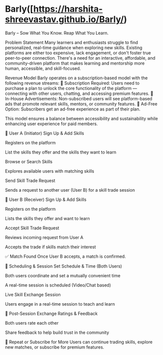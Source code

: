 

# Barly([https://harshita-shreevastav.github.io/Barly/)

Barly – Sow What You Know. Reap What You Learn.
 
Problem Statement
Many learners and enthusiasts struggle to find personalized, real-time guidance when exploring new skills. Existing platforms are either too expensive, lack engagement, or don't foster true peer-to-peer connection. There's a need for an interactive, affordable, and community-driven platform that makes learning and mentorship more human, accessible, and skill-focused.

Revenue Model
Barly operates on a subscription-based model with the following revenue streams:
🔐 Subscription Required: Users need to purchase a plan to unlock the core functionality of the platform — connecting with other users, chatting, and accessing premium features.
📢 In-House Advertisements: Non-subscribed users will see platform-based ads that promote relevant skills, mentors, or community features.
🚫 Ad-Free Option: Subscribers get an ad-free experience as part of their plan.

This model ensures a balance between accessibility and sustainability while enhancing user experience for paid members.


👨 User A (Initiator)
Sign Up & Add Skills

Registers on the platform

List the skills they offer and the skills they want to learn

Browse or Search Skills

Explores available users with matching skills

Send Skill Trade Request

Sends a request to another user (User B) for a skill trade session

👨 User B (Receiver)
Sign Up & Add Skills

Registers on the platform

Lists the skills they offer and want to learn

Accept Skill Trade Request

Reviews incoming request from User A

Accepts the trade if skills match their interest

✅ Match Found
Once User B accepts, a match is confirmed.

📅 Scheduling & Session
Set Schedule & Time (Both Users)

Both users coordinate and set a mutually convenient time

A real-time session is scheduled (Video/Chat based)

Live Skill Exchange Session

Users engage in a real-time session to teach and learn

🌟 Post-Session
Exchange Ratings & Feedback

Both users rate each other

Share feedback to help build trust in the community

🔁 Repeat or Subscribe for More
Users can continue trading skills, explore new matches, or subscribe for premium features.




